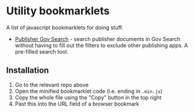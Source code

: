 # Utility bookmarklets
A list of javascript bookmarklets for doing stuff.

- [Publisher Gov Search](https://github.com/antoni-devlin/bookmarklets/tree/main/publisher-gov-search) - search publisher documents in Gov Search without having to fill out the filters to exclude other publishing apps. A pre-filled search tool.

## Installation

1. Go to the relevant repo above
2. Open the minified bookmarklet code (i.e. ending in `.min.js`)
3. Copy the whole file using the "Copy" button in the top right
4. Past this into the URL field of a browser bookmark
